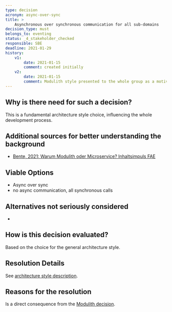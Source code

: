 ```yaml
---
type: decision
acronym: async-over-sync
title: >
    Asynchronous over synchronous communication for all sub-domains
decision_type: must
belongs_to: eventing
status: _4_stakeholder_checked
responsible: SBE
deadline: 2021-01-29
history:
    v1:
        date: 2021-01-15
        comment: created initially
    v2:
        date: 2021-01-15
        comment: Modulith style presented to the whole group as a motivation        
---
```


## Why is there need for such a decision?

This is a fundamental architecture style choice, influencing the whole development process.

## Additional sources for better understanding the background

* [Bente, 2021: Warum Modulith oder Microservice? Inhaltsimpuls FAE](https://ilias.th-koeln.de/goto.php?target=file_1800076_download&client_id=ILIAS_FH_Koeln)

## Viable Options

* Async over sync
* no async communication, all synchronous calls


## Alternatives not seriously considered

-


## How is this decision evaluated?

Based on the choice for the general architecture style.

 
## Resolution Details

See [architecture style description](https://github.com/EVATool/evatool-backend/wiki/Architecture-Style). 

## Reasons for the resolution

Is a direct consequence from the [Modulith decision](./modulith).  


